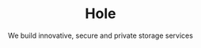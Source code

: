 <h1 align="center">Hole</h1>
<p align="center">We build innovative, secure and private storage services</p>
